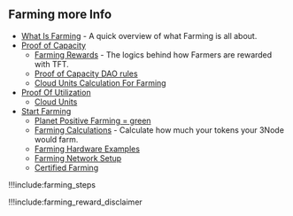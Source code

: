 ## Farming more Info

- [What Is Farming](farming_intro) - A quick overview of what Farming is all about.
- [Proof of Capacity](proof_of_capacity)
  - [Farming Rewards](farming_reward) - The logics behind how Farmers are rewarded with TFT.
  - [Proof of Capacity DAO rules](poc_dao_rules)
  - [Cloud Units Calculation For Farming](resource_units_calc_cloudunits)
- [Proof Of Utilization](proof_of_utilization)
  - [Cloud Units](cloudunits)
- [Start Farming](start_farming)
  - [Planet Positive Farming = green](planet_positive_farming)
  - [Farming Calculations](farming_calculator) - Calculate how much your tokens your 3Node would farm.
  - [Farming Hardware Examples](farming_hardware_overview)
  - [Farming Network Setup](tfgrid_networking)
  - [Certified Farming](certified_farming)

!!!include:farming_steps

!!!include:farming_reward_disclaimer